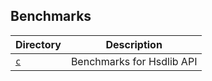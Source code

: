 ## Benchmarks

| Directory | Description               |
|-----------|---------------------------|
| [`c`](c/) | Benchmarks for Hsdlib API |

